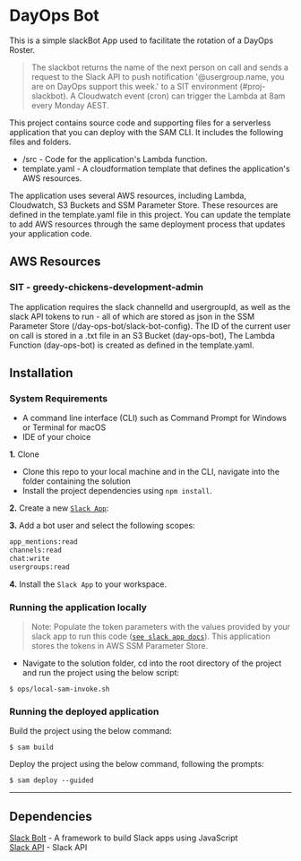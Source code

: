 # DayOps Bot

This is a simple slackBot App used to facilitate the rotation of a DayOps Roster.

> The slackbot returns the name of the next person on call and sends a request to the Slack API to push notification '@usergroup.name, you are on DayOps support this week.' to a SIT environment (#proj-slackbot). A Cloudwatch event (cron) can trigger the Lambda at 8am every Monday AEST.

This project contains source code and supporting files for a serverless application that you can deploy with the SAM CLI. It includes the following files and folders.

- /src - Code for the application's Lambda function.
- template.yaml - A cloudformation template that defines the application's AWS resources.

The application uses several AWS resources, including Lambda, Cloudwatch, S3 Buckets and SSM Parameter Store. These resources are defined in the template.yaml file in this project. You can update the template to add AWS resources through the same deployment process that updates your application code.

## AWS Resources

### SIT - greedy-chickens-development-admin

The application requires the slack channelId and usergroupId, as well as the slack API tokens to run - all of which are stored as json in the SSM Parameter Store (/day-ops-bot/slack-bot-config).
The ID of the current user on call is stored in a .txt file in an S3 Bucket (day-ops-bot),
The Lambda Function (day-ops-bot) is created as defined in the template.yaml.

## Installation

### System Requirements

- A command line interface (CLI) such as Command Prompt for Windows or Terminal for macOS
- IDE of your choice

**1.** Clone

- Clone this repo to your local machine and in the CLI, navigate into the folder containing the solution
- Install the project dependencies using `npm install`.

**2.** Create a new [`Slack App`](https://api.slack.com/apps):

**3.**
Add a bot user and select the following scopes:

```bash
app_mentions:read
channels:read
chat:write
usergroups:read
```

**4.** Install the `Slack App` to your workspace.

### Running the application locally

> Note: Populate the token parameters with the values provided by your slack app to run this code ([`see slack app docs`](https://api.slack.com/apps)). This application stores the tokens in AWS SSM Parameter Store.

- Navigate to the solution folder, cd into the root directory of the project and run the project using the below script:

```
$ ops/local-sam-invoke.sh
```

### Running the deployed application

Build the project using the below command:

```
$ sam build
```

Deploy the project using the below command, following the prompts:

```
$ sam deploy --guided
```

---

## Dependencies

[Slack Bolt](https://github.com/slackapi/bolt-js) - A framework to build Slack apps using JavaScript <br/>
[Slack API](https://api.slack.com/) - Slack API <br/>
